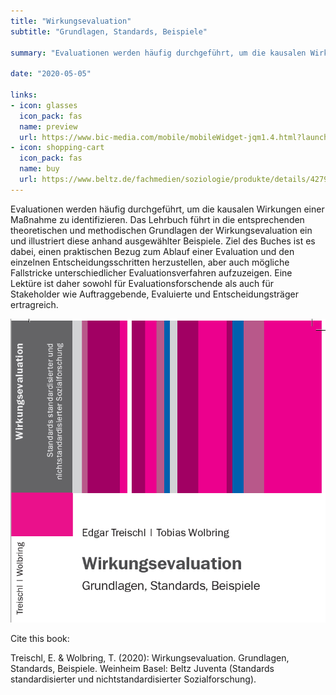 ```yaml
---
title: "Wirkungsevaluation"
subtitle: "Grundlagen, Standards, Beispiele"

summary: "Evaluationen werden häufig durchgeführt, um die kausalen Wirkungen einer Maßnahme zu identifizieren. Das Lehrbuch führt in die entsprechenden theoretischen und methodischen Grundlagen der Wirkungsevaluation ein und illustriert diese anhand ausgewählter Beispiele. Ziel des Buches ist es dabei, einen praktischen Bezug zum Ablauf einer Evaluation ..."

date: "2020-05-05"

links:
- icon: glasses
  icon_pack: fas
  name: preview
  url: https://www.bic-media.com/mobile/mobileWidget-jqm1.4.html?launcher=yes&iconType=beltz&iconTypeSecondary=beltz&https=yes&showTitleInPopUp=yes&width=198&height=373&buyUrl=https%253A%252F%252Fwww.beltz.de%252Fshop%252Fwarenkorb.html%253Ftx_saltshop_cart%25255Baction%25255D%253DaddProduct%2526tx_saltshop_cart%25255Bcontroller%25255D%253DCart%2526tx_saltshop_cart%25255Bproduct%25255D%253D42792&isbn=9783779939245&navigationContext=book&fullscreen=yes&jump2=0
- icon: shopping-cart
  icon_pack: fas
  name: buy
  url: https://www.beltz.de/fachmedien/soziologie/produkte/details/42792-wirkungsevaluation.html
---
```



Evaluationen werden häufig durchgeführt, um die kausalen Wirkungen einer Maßnahme zu identifizieren. Das Lehrbuch führt in die entsprechenden theoretischen und methodischen Grundlagen der Wirkungsevaluation ein und illustriert diese anhand ausgewählter Beispiele. Ziel des Buches ist es dabei, einen praktischen Bezug zum Ablauf einer Evaluation und den einzelnen Entscheidungsschritten herzustellen, aber auch mögliche Fallstricke unterschiedlicher Evaluationsverfahren aufzuzeigen. Eine Lektüre ist daher sowohl für Evaluationsforschende als auch für Stakeholder wie Auftraggebende, Evaluierte und Entscheidungsträger ertragreich.

![](featured.png)


Cite this book:

Treischl, E. & Wolbring, T. (2020): Wirkungsevaluation. Grundlagen, Standards, Beispiele. Weinheim Basel: Beltz Juventa (Standards standardisierter und nichtstandardisierter Sozialforschung).
